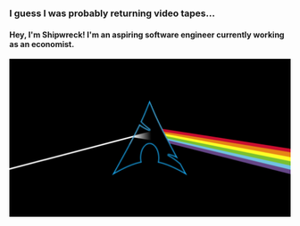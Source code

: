 ### I guess I was probably returning video tapes...

#### Hey, I'm Shipwreck! I'm an aspiring software engineer currently working as an economist. 
![](https://github.com/ShipwreckSiren/ShipwreckSiren/blob/main/Arch%20Side%20of%20the%20Moon)


<!--
**ShipwreckSiren/ShipwreckSiren** is a ✨ _special_ ✨ repository because its `README.md` (this file) appears on your GitHub profile.

Here are some ideas to get you started:

- 🔭 I’m currently working on ...
- 🌱 I’m currently learning ...
- 👯 I’m looking to collaborate on ...
- 🤔 I’m looking for help with ...
- 💬 Ask me about ...
- 📫 How to reach me: ...
- 😄 Pronouns: ...
- ⚡ Fun fact: ...
-->
